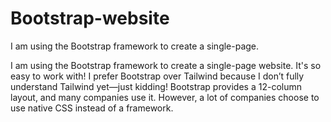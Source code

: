 # Bootstrap-website
I am using the Bootstrap framework to create a single-page.

I am using the Bootstrap framework to create a single-page website. It's so easy to work with! I prefer Bootstrap over Tailwind because I don’t fully understand Tailwind yet—just kidding! Bootstrap provides a 12-column layout, and many companies use it. However, a lot of companies choose to use native CSS instead of a framework.
